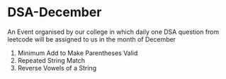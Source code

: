# DSA-December
An Event organised by our college in which daily one DSA question from leetcode will be assigned to us in the month of December 
1. Minimum Add to Make Parentheses Valid
2. Repeated String Match
3. Reverse Vowels of a String
